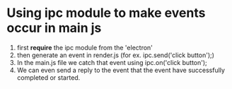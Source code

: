# Using ipc module to make events occur in main js

1. first __require__ the ipc module from the 'electron'
2. then generate an event in render.js  (for ex. ipc.send('click button');)
3. In the main.js file we catch that event using ipc.on('click button');
4. We can even send a reply to the event that the event have successfully completed or started.